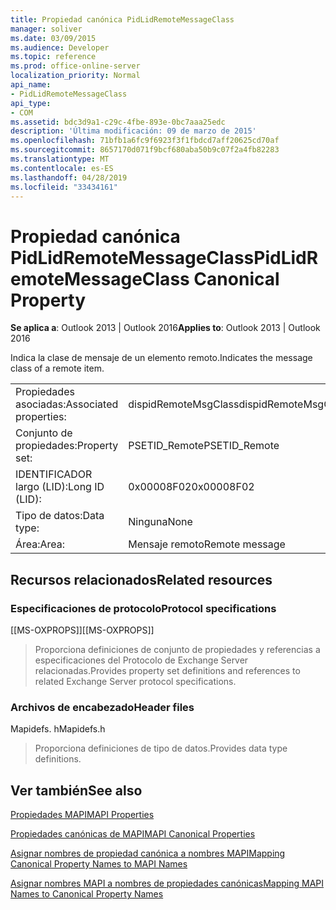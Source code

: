```yaml
---
title: Propiedad canónica PidLidRemoteMessageClass
manager: soliver
ms.date: 03/09/2015
ms.audience: Developer
ms.topic: reference
ms.prod: office-online-server
localization_priority: Normal
api_name:
- PidLidRemoteMessageClass
api_type:
- COM
ms.assetid: bdc3d9a1-c29c-4fbe-893e-0bc7aaa25edc
description: 'Última modificación: 09 de marzo de 2015'
ms.openlocfilehash: 71bfb1a6fc9f6923f3f1fbdcd7aff20625cd70af
ms.sourcegitcommit: 8657170d071f9bcf680aba50b9c07f2a4fb82283
ms.translationtype: MT
ms.contentlocale: es-ES
ms.lasthandoff: 04/28/2019
ms.locfileid: "33434161"
---
```

# <a name="pidlidremotemessageclass-canonical-property"></a><span data-ttu-id="3652e-103">Propiedad canónica PidLidRemoteMessageClass</span><span class="sxs-lookup"><span data-stu-id="3652e-103">PidLidRemoteMessageClass Canonical Property</span></span>

  
  
<span data-ttu-id="3652e-104">**Se aplica a**: Outlook 2013 | Outlook 2016</span><span class="sxs-lookup"><span data-stu-id="3652e-104">**Applies to**: Outlook 2013 | Outlook 2016</span></span> 
  
<span data-ttu-id="3652e-105">Indica la clase de mensaje de un elemento remoto.</span><span class="sxs-lookup"><span data-stu-id="3652e-105">Indicates the message class of a remote item.</span></span>
  
|||
|:-----|:-----|
|<span data-ttu-id="3652e-106">Propiedades asociadas:</span><span class="sxs-lookup"><span data-stu-id="3652e-106">Associated properties:</span></span>  <br/> |<span data-ttu-id="3652e-107">dispidRemoteMsgClass</span><span class="sxs-lookup"><span data-stu-id="3652e-107">dispidRemoteMsgClass</span></span>  <br/> |
|<span data-ttu-id="3652e-108">Conjunto de propiedades:</span><span class="sxs-lookup"><span data-stu-id="3652e-108">Property set:</span></span>  <br/> |<span data-ttu-id="3652e-109">PSETID_Remote</span><span class="sxs-lookup"><span data-stu-id="3652e-109">PSETID_Remote</span></span>  <br/> |
|<span data-ttu-id="3652e-110">IDENTIFICADOR largo (LID):</span><span class="sxs-lookup"><span data-stu-id="3652e-110">Long ID (LID):</span></span>  <br/> |<span data-ttu-id="3652e-111">0x00008F02</span><span class="sxs-lookup"><span data-stu-id="3652e-111">0x00008F02</span></span>  <br/> |
|<span data-ttu-id="3652e-112">Tipo de datos:</span><span class="sxs-lookup"><span data-stu-id="3652e-112">Data type:</span></span>  <br/> |<span data-ttu-id="3652e-113">Ninguna</span><span class="sxs-lookup"><span data-stu-id="3652e-113">None</span></span>  <br/> |
|<span data-ttu-id="3652e-114">Área:</span><span class="sxs-lookup"><span data-stu-id="3652e-114">Area:</span></span>  <br/> |<span data-ttu-id="3652e-115">Mensaje remoto</span><span class="sxs-lookup"><span data-stu-id="3652e-115">Remote message</span></span>  <br/> |
   
## <a name="related-resources"></a><span data-ttu-id="3652e-116">Recursos relacionados</span><span class="sxs-lookup"><span data-stu-id="3652e-116">Related resources</span></span>

### <a name="protocol-specifications"></a><span data-ttu-id="3652e-117">Especificaciones de protocolo</span><span class="sxs-lookup"><span data-stu-id="3652e-117">Protocol specifications</span></span>

<span data-ttu-id="3652e-118">[[MS-OXPROPS]]</span><span class="sxs-lookup"><span data-stu-id="3652e-118">[[MS-OXPROPS]]</span></span> 
  
> <span data-ttu-id="3652e-119">Proporciona definiciones de conjunto de propiedades y referencias a especificaciones del Protocolo de Exchange Server relacionadas.</span><span class="sxs-lookup"><span data-stu-id="3652e-119">Provides property set definitions and references to related Exchange Server protocol specifications.</span></span>
    
### <a name="header-files"></a><span data-ttu-id="3652e-120">Archivos de encabezado</span><span class="sxs-lookup"><span data-stu-id="3652e-120">Header files</span></span>

<span data-ttu-id="3652e-121">Mapidefs. h</span><span class="sxs-lookup"><span data-stu-id="3652e-121">Mapidefs.h</span></span>
  
> <span data-ttu-id="3652e-122">Proporciona definiciones de tipo de datos.</span><span class="sxs-lookup"><span data-stu-id="3652e-122">Provides data type definitions.</span></span>
    
## <a name="see-also"></a><span data-ttu-id="3652e-123">Ver también</span><span class="sxs-lookup"><span data-stu-id="3652e-123">See also</span></span>



[<span data-ttu-id="3652e-124">Propiedades MAPI</span><span class="sxs-lookup"><span data-stu-id="3652e-124">MAPI Properties</span></span>](mapi-properties.md)
  
[<span data-ttu-id="3652e-125">Propiedades canónicas de MAPI</span><span class="sxs-lookup"><span data-stu-id="3652e-125">MAPI Canonical Properties</span></span>](mapi-canonical-properties.md)
  
[<span data-ttu-id="3652e-126">Asignar nombres de propiedad canónica a nombres MAPI</span><span class="sxs-lookup"><span data-stu-id="3652e-126">Mapping Canonical Property Names to MAPI Names</span></span>](mapping-canonical-property-names-to-mapi-names.md)
  
[<span data-ttu-id="3652e-127">Asignar nombres MAPI a nombres de propiedades canónicas</span><span class="sxs-lookup"><span data-stu-id="3652e-127">Mapping MAPI Names to Canonical Property Names</span></span>](mapping-mapi-names-to-canonical-property-names.md)

